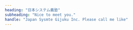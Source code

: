 ```yaml
---
heading: "日本システム義塾"
subheading: "Nice to meet you."
handle: "Japan Sysmte Gijuku Inc. Please call me like"
---
```


